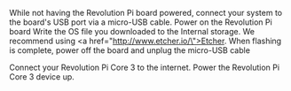 While not having the Revolution Pi board powered, connect your system to the board's USB port via a micro-USB cable.
Power on the Revolution Pi board
Write the OS file you downloaded to the Internal storage. We recommend using <a href=\"http://www.etcher.io/\">Etcher</a>.
When flashing is complete, power off the board and unplug the micro-USB cable

Connect your Revolution Pi Core 3 to the internet. Power the Revolution Pi Core 3 device up.